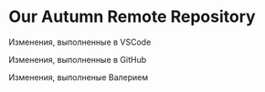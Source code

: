 # Our Autumn Remote Repository

Изменения, выполненные в VSCode

Изменения, выполненные в GitHub

Изменения, выполненые Валерием